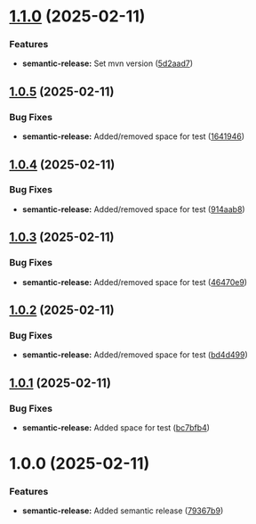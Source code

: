 # [1.1.0](https://github.com/derBobby/p2signal-notification/compare/v1.0.5...v1.1.0) (2025-02-11)


### Features

* **semantic-release:** Set mvn version ([5d2aad7](https://github.com/derBobby/p2signal-notification/commit/5d2aad7be9ff56cb742e38b25965a275e3b27523))

## [1.0.5](https://github.com/derBobby/p2signal-notification/compare/v1.0.4...v1.0.5) (2025-02-11)


### Bug Fixes

* **semantic-release:** Added/removed space for test ([1641946](https://github.com/derBobby/p2signal-notification/commit/164194687449f046c661bf6bd46093e97a4affe4))

## [1.0.4](https://github.com/derBobby/p2signal-notification/compare/v1.0.3...v1.0.4) (2025-02-11)


### Bug Fixes

* **semantic-release:** Added/removed space for test ([914aab8](https://github.com/derBobby/p2signal-notification/commit/914aab8d23a2d4f50d3a64df5fca935bb7692c68))

## [1.0.3](https://github.com/derBobby/p2signal-notification/compare/v1.0.2...v1.0.3) (2025-02-11)


### Bug Fixes

* **semantic-release:** Added/removed space for test ([46470e9](https://github.com/derBobby/p2signal-notification/commit/46470e9e7f3e791bcbb00e0f050f4082ba586b7d))

## [1.0.2](https://github.com/derBobby/p2signal-notification/compare/v1.0.1...v1.0.2) (2025-02-11)


### Bug Fixes

* **semantic-release:** Added/removed space for test ([bd4d499](https://github.com/derBobby/p2signal-notification/commit/bd4d499fdd06173f9a1c23859789a84ac4d50955))

## [1.0.1](https://github.com/derBobby/p2signal-notification/compare/v1.0.0...v1.0.1) (2025-02-11)


### Bug Fixes

* **semantic-release:** Added space for test ([bc7bfb4](https://github.com/derBobby/p2signal-notification/commit/bc7bfb4ea400b4587bcea5768914e36b9177e9f3))

# 1.0.0 (2025-02-11)


### Features

* **semantic-release:** Added semantic release ([79367b9](https://github.com/derBobby/p2signal-notification/commit/79367b9360eba31327680a36d3b96e947650f6f0))
